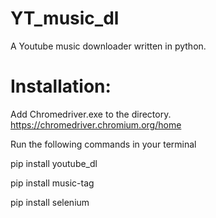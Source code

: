 
# YT_music_dl

A Youtube music downloader written in python.

# Installation:

Add Chromedriver.exe to the directory.
https://chromedriver.chromium.org/home

Run the following commands in your terminal

pip install youtube_dl

pip install music-tag

pip install selenium
